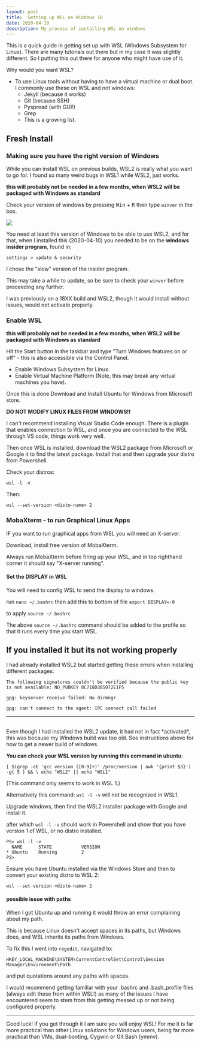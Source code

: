 ```yaml
---
layout: post
title:  Setting up WSL on Windows 10
date: 2020-04-10
description: My process of installing WSL on windows
---
```



This is a quick guide in getting set up with WSL (Windows Subsystem for Linux). There are many tutorials out there but in my case it was slightly different. So I putting this out there for anyone who might have use of it.

Why would you want WSL?
* To use Linux tools without having to have a virtual machine or dual boot. I commonly use these on WSL and not windows:
	* Jekyll (because it works)
	* Git (because SSH)
	* Pyspread (with GUI!)
	* Grep
	* This is a growing list.


## Fresh Install

### Making sure you have the right version of Windows

While you can install WSL on previous builds, WSL2 is really what you want to go for. I found so many weird bugs in WSL1 while WSL2, just works.

**this will probably not be needed in a few months, when WSL2 will be packaged with Windows as standard**

Check your version of windows by pressing <kbd>Win</kbd> + <kbd>R</kbd> then type `winver` in the box.

<img src="https://www.dropbox.com/s/a3oicv3ivpkif61/winver.png?raw=1" class="post-img">

You need at least this version of Windows to be able to use WSL2, and for that, when I installed this (2020-04-10) you needed to be on the **windows insider program**, found in:

`settings > update & security`

I chose the "slow" version of the insider program.

This may take a while to update, so be sure to check your `winver` before proceeding any further.

I was previously on a 18XX build and WSL2, though it would install without issues, would not activate properly.


### Enable WSL

**this will probably not be needed in a few months, when WSL2 will be packaged with Windows as standard**

Hit the Start button in the taskbar and type "Turn Windows features on or off" - this is also accessible via the Control Panel. 

* Enable Windows Subsystem for Linux.
* Enable Virtual Machine Platform (Note, this may break any virtual machines you have).

Once this is done 
Download and Install Ubuntu for Windows from Microsoft store.

**DO NOT MODIFY LINUX FILES FROM WINDOWS!!**  

I can't recommend installing Visual Studio Code enough. There is a plugin that enables connection to WSL, and once you are connected to the WSL through VS code, things work very well.

Then once WSL is installed, download the WSL2 package from Microsoft or Google it to find the latest package. Install that and then upgrade your distro from Powershell.

Check your distros:

`wsl -l -v`

Then:

`wsl --set-version <disto-name> 2`

### MobaXterm - to run Graphical Linux Apps

IF you want to run graphical apps from WSL you will need an X-server.

Download, install free version of MobaXterm.

Always run MobaXterm before firing up your WSL, and in top righthand corner it should say "X-server running".

#### Set the DISPLAY in WSL

You will need to config WSL to send the display to windows.

run `nano ~/.bashrc` then add this to bottom of file `export DISPLAY=:0` 

to apply `source ~/.bashrc`

The above `source ~/.bashrc` command should be added to the profile so that it runs every time you start WSL.



## If you installed it but its not working properly

I had already installed WSL2 but started getting these errors when installing different packages:

`The following signatures couldn't be verified because the public key is not available: NO_PUBKEY 8C718D3B5072E1F5`

`gpg: keyserver receive failed: No dirmngr`

`gpg: can't connect to the agent: IPC connect call failed`

---
<br>
Even though I had installed the WSL2 update, it had not in fact *activated*, this was because my Windows build was too old. See instructions above for how to get a newer build of windows.

**You can check your WSL version by running this command in ubuntu**:

`[ $(grep -oE 'gcc version ([0-9]+)' /proc/version | awk '{print $3}') -gt 5 ] && \ echo "WSL2" || echo "WSL1"`

(This command only seems to work in WSL 1.)

Alternatively this command: `wsl -l -v` will not be recognized in WSL1.

Upgrade windows, then find the WSL2 installer package with Google and install it.

after which `wsl -l -v` should work in Powershell and show that you have version 1 of WSL, or no distro installed.

```
PS> wsl -l -v
  NAME      STATE           VERSION
* Ubuntu    Running         2
PS>
```

Ensure you have Ubuntu installed via the Windows Store and then to convert your existing distro to WSL 2:

`wsl --set-version <disto-name> 2`

#### possible issue with paths

When I got Ubuntu up and running it would throw an error complaining about my path.

This is because Linux doesn't accept spaces in its paths, but Windows does, and WSL inherits its paths from Windows.

To fix this I went into `regedit`, navigated to:

`HKEY_LOCAL_MACHINE\SYSTEM\CurrentControlSet\Control\Session Manager\Environment\Path`

and put quotations around any paths with spaces.

I would recommend getting familiar with your .bashrc and .bash_profile files (always edit these from within WSL!) as many of the issues I have encountered seem to stem from this getting messed up or not being configured properly.

---

Good luck! If you get through it I am sure you will enjoy WSL! For me it is far more practical than other Linux solutions for Windows users, being far more practical than VMs, dual-booting, Cygwin or Git Bash (ymmv).
